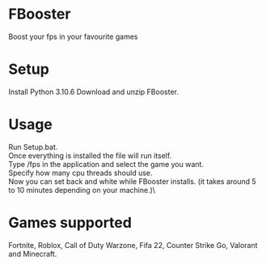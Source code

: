 # FBooster

Boost your fps in your favourite games


# Setup
Install Python 3.10.6
Download and unzip FBooster.


# Usage
Run Setup.bat.\
Once everything is installed the file will run itself.\
Type /fps in the application and select the game you want.\
Specify how many cpu threads should use.\
Now you can set back and white while FBooster installs. (it takes around 5 to 10 minutes depending on your machine.)\


# Games supported
Fortnite, Roblox, Call of Duty Warzone, Fifa 22, Counter Strike Go, Valorant and Minecraft.



